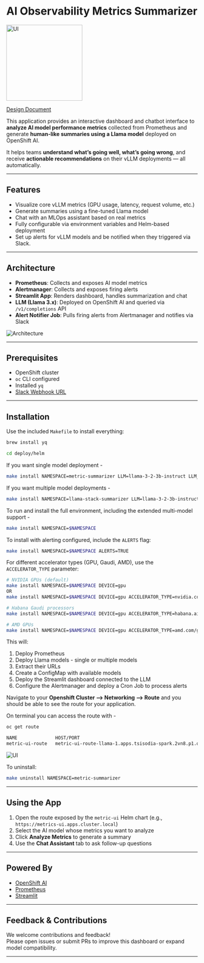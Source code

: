 # AI Observability Metrics Summarizer

<img src="docs/img/logo.png" alt="UI" style="width:200px; height:200px;"/>


[Design Document](https://docs.google.com/document/d/1bXBCL4fbPlRqQxwhGX1p12CS_E6-9oOyFnYSpbQskyI/edit?usp=sharing)

This application provides an interactive dashboard and chatbot interface to **analyze AI model performance metrics** collected from Prometheus and generate **human-like summaries using a Llama model** deployed on OpenShift AI.

It helps teams **understand what’s going well, what’s going wrong**, and receive **actionable recommendations** on their vLLM deployments — all automatically.

---

## Features

- Visualize core vLLM metrics (GPU usage, latency, request volume, etc.)
- Generate summaries using a fine-tuned Llama model
- Chat with an MLOps assistant based on real metrics
- Fully configurable via environment variables and Helm-based deployment
- Set up alerts for vLLM models and be notified when they triggered via Slack.

---

## Architecture

- **Prometheus**: Collects and exposes AI model metrics
- **Alertmanager**: Collects and exposes firing alerts
- **Streamlit App**: Renders dashboard, handles summarization and chat
- **LLM (Llama 3.x)**: Deployed on OpenShift AI and queried via `/v1/completions` API
- **Alert Notifier Job**: Pulls firing alerts from Alertmanager and notifies via Slack

![Architecture](docs/img/arch-1.jpg)

---

## Prerequisites

- OpenShift cluster
- `oc` CLI configured
- Installed `yq`
- [Slack Webhook URL](https://api.slack.com/messaging/webhooks)

---

## Installation

Use the included `Makefile` to install everything:

```bash
brew install yq
```

```bash
cd deploy/helm
```

If you want single model deployment -

```bash
make install NAMESPACE=metric-summarizer LLM=llama-3-2-3b-instruct LLM_TOLERATION="nvidia.com/gpu"
```

If you want multiple model deployments -

```bash
make install NAMESPACE=llama-stack-summarizer LLM=llama-3-2-3b-instruct LLM_TOLERATION="nvidia.com/gpu" SAFETY=llama-guard-3-8b SAFETY_TOLERATION="nvidia.com/gpu"
```

To run and install the full environment, including the extended multi-model support -

```bash
make install NAMESPACE=$NAMESPACE
```

To install with alerting configured, include the `ALERTS` flag:
```bash
make install NAMESPACE=$NAMESPACE ALERTS=TRUE
```

For different accelerator types (GPU, Gaudi, AMD), use the `ACCELERATOR_TYPE` parameter:
```bash
# NVIDIA GPUs (default)
make install NAMESPACE=$NAMESPACE DEVICE=gpu
OR
make install NAMESPACE=$NAMESPACE DEVICE=gpu ACCELERATOR_TYPE=nvidia.com/gpu

# Habana Gaudi processors  
make install NAMESPACE=$NAMESPACE DEVICE=gpu ACCELERATOR_TYPE=habana.ai/gaudi

# AMD GPUs
make install NAMESPACE=$NAMESPACE DEVICE=gpu ACCELERATOR_TYPE=amd.com/gpu
```

This will:

1. Deploy Prometheus
2. Deploy Llama models - single or multiple models
3. Extract their URLs
4. Create a ConfigMap with available models
5. Deploy the Streamlit dashboard connected to the LLM
6. Configure the Alertmanager and deploy a Cron Job to process alerts

Navigate to your **Openshift Cluster --> Networking --> Route** and you should be able to see the route for your application.

On terminal you can access the route with -

```bash
oc get route

NAME              HOST/PORT                                                               PATH   SERVICES        PORT   TERMINATION     WILDCARD
metric-ui-route   metric-ui-route-llama-1.apps.tsisodia-spark.2vn8.p1.openshiftapps.com          metric-ui-svc   8501   edge/Redirect   None
```

![UI](docs/img/ui-1.png)

To uninstall:

```bash
make uninstall NAMESPACE=metric-summarizer
```

---

## Using the App

1. Open the route exposed by the `metric-ui` Helm chart (e.g., `https://metrics-ui.apps.cluster.local`)
2. Select the AI model whose metrics you want to analyze
3. Click **Analyze Metrics** to generate a summary
4. Use the **Chat Assistant** tab to ask follow-up questions

---

## Powered By

- [OpenShift AI](https://www.redhat.com/en/technologies/cloud-computing/openshift/openshift-ai)
- [Prometheus](https://prometheus.io/)
- [Streamlit](https://streamlit.io/)

---

## Feedback & Contributions

We welcome contributions and feedback!  
Please open issues or submit PRs to improve this dashboard or expand model compatibility.

---
